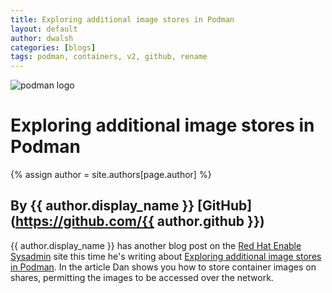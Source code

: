 ```yaml
---
title: Exploring additional image stores in Podman 
layout: default
author: dwalsh 
categories: [blogs]
tags: podman, containers, v2, github, rename
---
```

![podman logo](https://podman.io/images/podman.svg)

# Exploring additional image stores in Podman 
{% assign author = site.authors[page.author] %}
## By {{ author.display_name }} [GitHub](https://github.com/{{ author.github }})

{{ author.display_name }} has another blog post on the [Red Hat Enable Sysadmin](https://www.redhat.com/sysadmin/) site this time he's writing about [Exploring additional image stores in Podman](https://www.redhat.com/sysadmin/image-stores-podman).  In the article Dan shows you how to store container images on shares, permitting the images to be accessed over the network.
